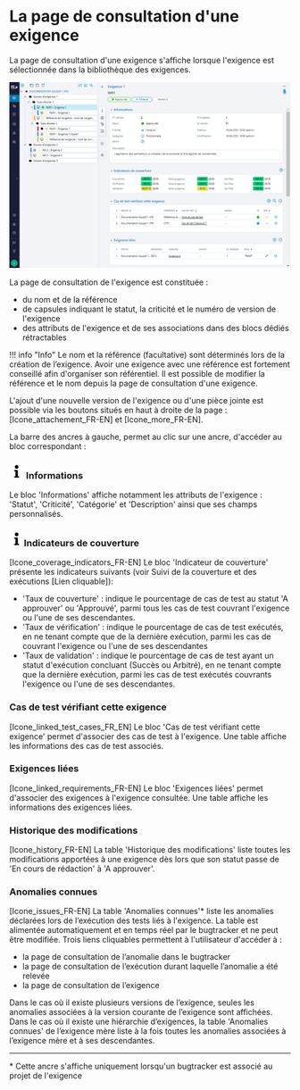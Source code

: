 # La page de consultation d'une exigence

La page de consultation d'une exigence s'affiche lorsque l'exigence est sélectionnée dans la bibliothèque des exigences.

![Page de consultation d'une exigence](resources/consultation_exigence_fr.png)

La page de consultation de l'exigence est constituée :

- du nom et de la référence
- de capsules indiquant le statut, la criticité et le numéro de version de l'exigence
- des attributs de l'exigence et de ses associations dans des blocs dédiés rétractables

!!! info "Info"
	Le nom et la référence (facultative) sont déterminés lors de la création de l’exigence. Avoir une exigence avec une référence est fortement conseillé afin d'organiser son référentiel. Il est possible de modifier la référence et le nom depuis la page de consultation d'une exigence. 

L'ajout d'une nouvelle version de l'exigence ou d'une pièce jointe est possible via les boutons situés en haut à droite de la page : [Icone_attachement_FR-EN] et [Icone_more_FR-EN].

La barre des ancres à gauche, permet au clic sur une ancre, d'accéder au bloc correspondant :

### ![Ancre Informations](resources/icone_information.png) Informations

Le bloc 'Informations' affiche notamment les attributs de l'exigence : 'Statut', 'Criticité', 'Catégorie' et 'Description' ainsi que ses champs personnalisés.

### ![Ancre Indicateur de couverture](resources/icone_information.png)Indicateurs de couverture

[Icone_coverage_indicators_FR-EN] 
Le bloc 'Indicateur de couverture' présente les indicateurs suivants  (voir Suivi de la couverture et des exécutions [Lien cliquable]):

- 'Taux de couverture' : indique le pourcentage de cas de test au statut 'A approuver' ou 'Approuvé', parmi tous les cas de test couvrant l'exigence ou l'une de ses descendantes.
- 'Taux de vérification' : indique le pourcentage de cas de test exécutés, en ne tenant compte que de la dernière exécution, parmi les cas de couvrant l'exigence ou l'une de ses descendantes
- 'Taux de validation' : indique le pourcentage de cas de test ayant un statut d'exécution concluant (Succès ou Arbitré), en ne tenant compte que la dernière exécution, parmi les cas de test exécutés couvrants l'exigence ou l'une de ses descendantes. 

### Cas de test vérifiant cette exigence

[Icone_linked_test_cases_FR_EN] 
Le bloc 'Cas de test vérifiant cette exigence' permet d'associer des cas de test à l'exigence. Une table affiche les informations des cas de test associés.

### Exigences liées

[Icone_linked_requirements_FR-EN] 
Le bloc 'Exigences liées' permet d'associer des exigences à l'exigence consultée. Une table affiche les informations des exigences liées.

### Historique des modifications

[Icone_history_FR-EN] 
La table 'Historique des modifications' liste toutes les modifications apportées à une exigence dès lors que son statut passe de 'En cours de rédaction' à 'A approuver'.

### Anomalies connues

[Icone_issues_FR-EN] 
La table 'Anomalies connues'* liste les anomalies déclarées lors de l’exécution des tests liés à l'exigence. La table est alimentée automatiquement et en temps réel par le bugtracker et ne peut être modifiée.
Trois liens cliquables permettent à l'utilisateur d'accéder à :

- la page de consultation de l’anomalie dans le bugtracker
- la page de consultation de l’exécution durant laquelle l’anomalie a été relevée
- la page de consultation de l’exigence

Dans le cas où il existe plusieurs versions de l’exigence, seules les anomalies associées à la version courante de l’exigence sont affichées.
Dans le cas où il existe une hiérarchie d’exigences, la table 'Anomalies connues' de l’exigence mère liste à la fois toutes les anomalies associées  à l’exigence mère et à ses descendantes.

---
\* Cette ancre s'affiche uniquement lorsqu'un bugtracker est associé au projet de l'exigence

<!--stackedit_data:
eyJoaXN0b3J5IjpbLTM0NjE4MjI2OCwxNTcwMTI2NTMwLC0xMD
ExNzI1MDExLDMyODYyNzI0LC0xMTY1NTIxODQ1LDg3MjAzOTEw
OCwxMDQ4NDQ5NTM5LC0xNTI4Njg2NiwxNzU5MDg5MTIyLC0xND
gwMzI0NDAwLDIwMzc3MDcyMzUsLTQxODkxODQ2OCwtMTM3OTQy
NjY0NSwtMTMzNzU2MjkxMCwtMTk0MzUwMzU4MiwtMTY0MzU5Mz
UyMSwtMTMwNjM2MjIxOSwtMTk3OTM0OTc2MCw5MzY3OTM1MjMs
LTE1MDgzNDg5NDBdfQ==
-->